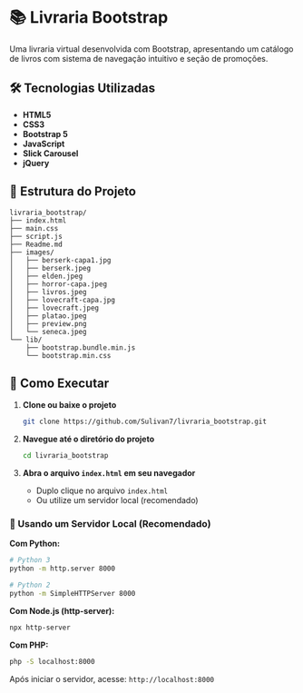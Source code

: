 # 📚 Livraria Bootstrap

Uma livraria virtual desenvolvida com Bootstrap, apresentando um catálogo de livros com sistema de navegação intuitivo e seção de promoções.

## 🛠️ Tecnologias Utilizadas

- **HTML5**
- **CSS3**
- **Bootstrap 5**
- **JavaScript**
- **Slick Carousel**
- **jQuery**

## 📁 Estrutura do Projeto

```
livraria_bootstrap/
├── index.html
├── main.css
├── script.js
├── Readme.md
├── images/
│   ├── berserk-capa1.jpg
│   ├── berserk.jpeg
│   ├── elden.jpeg
│   ├── horror-capa.jpeg
│   ├── livros.jpeg
│   ├── lovecraft-capa.jpg
│   ├── lovecraft.jpeg
│   ├── platao.jpeg
│   ├── preview.png
│   └── seneca.jpeg
└── lib/
    ├── bootstrap.bundle.min.js
    └── bootstrap.min.css
```

## 🚀 Como Executar

1. **Clone ou baixe o projeto**

   ```bash
   git clone https://github.com/Sulivan7/livraria_bootstrap.git
   ```

2. **Navegue até o diretório do projeto**

   ```bash
   cd livraria_bootstrap
   ```

3. **Abra o arquivo `index.html` em seu navegador**
   - Duplo clique no arquivo `index.html`
   - Ou utilize um servidor local (recomendado)

### 📡 Usando um Servidor Local (Recomendado)

**Com Python:**

```bash
# Python 3
python -m http.server 8000

# Python 2
python -m SimpleHTTPServer 8000
```

**Com Node.js (http-server):**

```bash
npx http-server
```

**Com PHP:**

```bash
php -S localhost:8000
```

Após iniciar o servidor, acesse: `http://localhost:8000`
